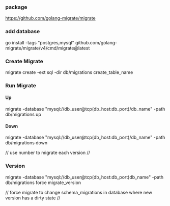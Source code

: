 ### package

https://github.com/golang-migrate/migrate

### add database

go install -tags "postgres,mysql" github.com/golang-migrate/migrate/v4/cmd/migrate@latest

### Create Migrate

migrate create -ext sql -dir db/migrations create_table_name

### Run Migrate

#### Up

migrate -database "mysql://db_user@tcp(db_host:db_port)/db_name" -path db/migrations up

#### Down

migrate -database "mysql://db_user@tcp(db_host:db_port)/db_name" -path db/migrations down

// use number to migrate each version //

### Version

migrate -database "mysql://db_user@tcp(db_host:db_port)db_name" -path db/migrations force migrate_version

// force migrate to change schema_migrations in database where new version has a dirty state //
